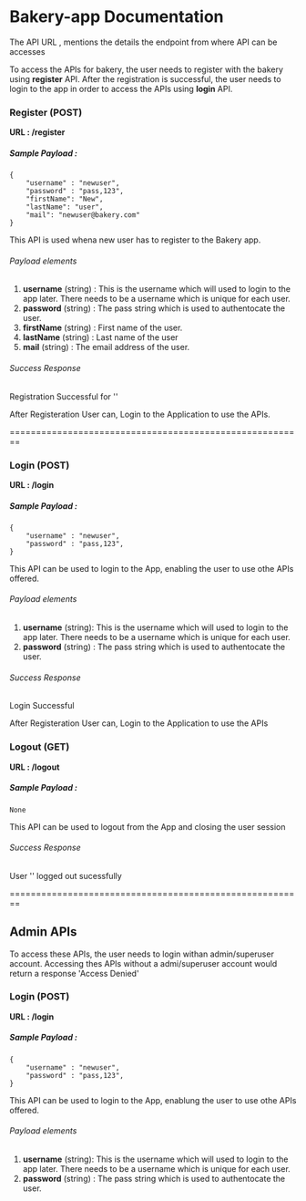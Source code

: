 # Bakery-app Documentation

The API URL , mentions the details the endpoint from where API can be accesses

To access the APIs for bakery, the user needs to register with the bakery using **register** API.
After the registration is successful, the user needs to login to the app in order to access the APIs using **login** API.

### Register (POST)
**URL : /register**
##### Sample Payload :
```
{
    "username" : "newuser",
    "password" : "pass,123",
    "firstName": "New",
    "lastName": "user",
    "mail": "newuser@bakery.com"
}
```
This API is used whena new user has to register to the Bakery app.

###### Payload elements
1. **username** (string) : This is the username which will used to login to the app later. There needs to be a username which is unique for each user.
2. **password** (string)  : The pass string which is used to authentocate the user.
3. **firstName** (string) : First name of the user.
4. **lastName** (string) : Last name of the user
5. **mail** (string) : The email address of the user.

###### Success Response 
Registration Successful for '<userName>'

After Registeration User can, Login to the Application to use the APIs.

========================================================

### Login (POST)
**URL : /login**
##### Sample Payload :
```
{
    "username" : "newuser",
    "password" : "pass,123",
}
```
This API can be used to login to the App, enabling the user to use othe APIs offered.
###### Payload elements
1. **username** (string): This is the username which will used to login to the app later. There needs to be a username which is unique for each user.
2. **password** (string)  : The pass string which is used to authentocate the user.

###### Success Response 
Login Successful
 
After Registeration User can, Login to the Application to use the APIs

### Logout (GET)
**URL : /logout**
##### Sample Payload :
```
None
```

This API can be used to logout from the App and closing the user session

###### Success Response 
User '<userName>' logged out sucessfully

========================================================
## Admin APIs

To access these APIs, the user needs to login withan admin/superuser account.
Accessing thes APIs without a admi/superuser account would return a response 'Access Denied'

### Login (POST)
**URL : /login**
##### Sample Payload :
```
{
    "username" : "newuser",
    "password" : "pass,123",
}
```
This API can be used to login to the App, enablung the user to use othe APIs offered.
###### Payload elements
1. **username** (string): This is the username which will used to login to the app later. There needs to be a username which is unique for each user.
2. **password** (string)  : The pass string which is used to authentocate the user.
